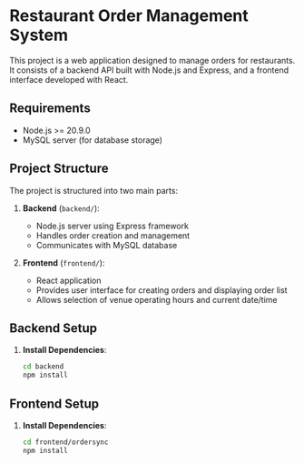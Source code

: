 # Restaurant Order Management System

This project is a web application designed to manage orders for restaurants. It consists of a backend API built with Node.js and Express, and a frontend interface developed with React.

## Requirements

- Node.js >= 20.9.0
- MySQL server (for database storage)

## Project Structure

The project is structured into two main parts:

1. **Backend** (`backend/`):
   - Node.js server using Express framework
   - Handles order creation and management
   - Communicates with MySQL database

2. **Frontend** (`frontend/`):
   - React application
   - Provides user interface for creating orders and displaying order list
   - Allows selection of venue operating hours and current date/time

## Backend Setup

1. **Install Dependencies**:
   ```bash
   cd backend
   npm install

## Frontend Setup

1. **Install Dependencies**:
   ```bash
   cd frontend/ordersync
   npm install
